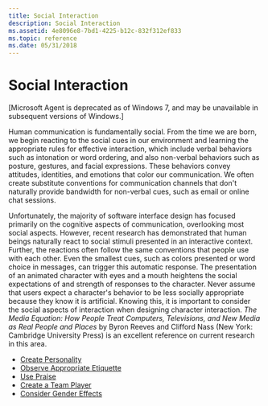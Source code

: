 ```yaml
---
title: Social Interaction
description: Social Interaction
ms.assetid: 4e8096e8-7bd1-4225-b12c-832f312ef833
ms.topic: reference
ms.date: 05/31/2018
---
```


# Social Interaction

\[Microsoft Agent is deprecated as of Windows 7, and may be unavailable in subsequent versions of Windows.\]

Human communication is fundamentally social. From the time we are born, we begin reacting to the social cues in our environment and learning the appropriate rules for effective interaction, which include verbal behaviors such as intonation or word ordering, and also non-verbal behaviors such as posture, gestures, and facial expressions. These behaviors convey attitudes, identities, and emotions that color our communication. We often create substitute conventions for communication channels that don't naturally provide bandwidth for non-verbal cues, such as email or online chat sessions.

Unfortunately, the majority of software interface design has focused primarily on the cognitive aspects of communication, overlooking most social aspects. However, recent research has demonstrated that human beings naturally react to social stimuli presented in an interactive context. Further, the reactions often follow the same conventions that people use with each other. Even the smallest cues, such as colors presented or word choice in messages, can trigger this automatic response. The presentation of an animated character with eyes and a mouth heightens the social expectations of and strength of responses to the character. Never assume that users expect a character's behavior to be less socially appropriate because they know it is artificial. Knowing this, it is important to consider the social aspects of interaction when designing character interaction. *The Media Equation: How People Treat Computers, Televisions, and New Media as Real People and Places* by Byron Reeves and Clifford Nass (New York: Cambridge University Press) is an excellent reference on current research in this area.

-   [Create Personality](create-personality.md)
-   [Observe Appropriate Etiquette](observe-appropriate-etiquette.md)
-   [Use Praise](use-praise.md)
-   [Create a Team Player](create-a-team-player.md)
-   [Consider Gender Effects](consider-gender-effects.md)

 

 




